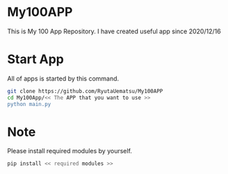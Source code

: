 # My100APP
This is My 100 App Repository.  I have created useful app since 2020/12/16
# Start App
All of apps is started by this command.
```bash
git clone https://github.com/RyutaUematsu/My100APP
cd My100App/<< The APP that you want to use >>
python main.py
```
# Note
Please install required modules by yourself.
```bash
pip install << required modules >>
```
